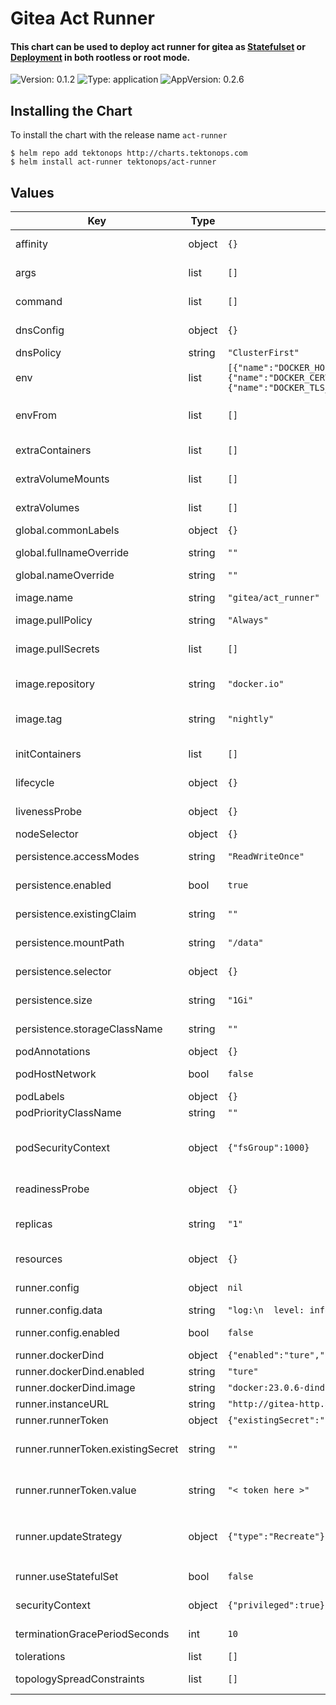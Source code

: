 # Gitea Act Runner

#### This chart can be used to deploy act runner for gitea as [Statefulset](https://kubernetes.io/docs/concepts/workloads/controllers/statefulset/) or [Deployment](https://kubernetes.io/docs/concepts/workloads/controllers/deployment/) in both rootless or root mode.

![Version: 0.1.2](https://img.shields.io/badge/Version-0.1.2-informational?style=flat-square) ![Type: application](https://img.shields.io/badge/Type-application-informational?style=flat-square) ![AppVersion: 0.2.6](https://img.shields.io/badge/AppVersion-0.2.6-informational?style=flat-square)

## Installing the Chart

To install the chart with the release name `act-runner`

```console
$ helm repo add tektonops http://charts.tektonops.com
$ helm install act-runner tektonops/act-runner
```

## Values

| Key | Type | Default | Description |
|-----|------|---------|-------------|
| affinity | object | `{}` | Configure [affinity and anti-affinity](https://kubernetes.io/docs/concepts/scheduling-eviction/assign-pod-node/#affinity-and-anti-affinity). |
| args | list | `[]` | Override default image arguments. |
| command | list | `[]` | Override default image command. |
| dnsConfig | object | `{}` | Specify a custom dns config [dnsConfig](https://kubernetes.io/docs/concepts/services-networking/dns-pod-service/#pod-dns-config). |
| dnsPolicy | string | `"ClusterFirst"` | Specify dns policy [dnsPolicy](https://kubernetes.io/docs/concepts/services-networking/dns-pod-service/#pod-s-dns-policy). |
| env | list | `[{"name":"DOCKER_HOST","value":"tcp://localhost:2376"},{"name":"DOCKER_CERT_PATH","value":"/certs/client"},{"name":"DOCKER_TLS_VERIFY","value":"1"}]` | Define environment variables. |
| envFrom | list | `[]` | Define environment variables from existing ConfigMap or Secret data. |
| extraContainers | list | `[]` | Specify extra Containers to be added. |
| extraVolumeMounts | list | `[]` | Specify Additional VolumeMounts to use. |
| extraVolumes | list | `[]` | Specify additional Volumes to use. |
| global.commonLabels | object | `{}` | Apply labels to all resources. |
| global.fullnameOverride | string | `""` | Override the fully qualified app name. |
| global.nameOverride | string | `""` | Override the name of the app. |
| image.name | string | `"gitea/act_runner"` | Specify the image name to use (relative to `image.repository`). |
| image.pullPolicy | string | `"Always"` | Specify the [pullPolicy](https://kubernetes.io/docs/concepts/containers/images/#image-pull-policy). |
| image.pullSecrets | list | `[]` | Specify the image pull secrets if pulling from private registry [imagePullSecrets](https://kubernetes.io/docs/concepts/containers/images/#specifying-imagepullsecrets-on-a-pod). |
| image.repository | string | `"docker.io"` | Specify the image repository to use. |
| image.tag | string | `"nightly"` | Specify the image tag to use. ( nightly or nightly-dind-rootless ) |
| initContainers | list | `[]` | Specify initContainers to be added. |
| lifecycle | object | `{}` | Specify lifecycle hooks for Containers. |
| livenessProbe | object | `{}` | Specify the livenessProbe [configuration](https://kubernetes.io/docs/tasks/configure-pod-container/configure-liveness-readiness-startup-probes/#configure-probes). |
| nodeSelector | object | `{}` | Configure [nodeSelector](https://kubernetes.io/docs/concepts/scheduling-eviction/assign-pod-node/#nodeselector). |
| persistence.accessModes | string | `"ReadWriteOnce"` | Specify the accessModes for PersistentVolumeClaims. |
| persistence.enabled | bool | `true` | If **true**, create and use PersistentVolumeClaims. |
| persistence.existingClaim | string | `""` | Name of an existing PersistentVolumeClaim to use. |
| persistence.mountPath | string | `"/data"` | Path inside the container where volume will be mounted |
| persistence.selector | object | `{}` | Specify the selectors for PersistentVolumeClaims. |
| persistence.size | string | `"1Gi"` | Specify the size of PersistentVolumeClaims. |
| persistence.storageClassName | string | `""` | Specify the storageClassName for PersistentVolumeClaims. |
| podAnnotations | object | `{}` | Set annotations on Pods. |
| podHostNetwork | bool | `false` | Enable the hostNetwork option on Pods. |
| podLabels | object | `{}` | Set labels on Pods. |
| podPriorityClassName | string | `""` | Set the [priorityClassName](https://kubernetes.io/docs/concepts/scheduling-eviction/pod-priority-preemption/#priorityclass). |
| podSecurityContext | object | `{"fsGroup":1000}` | Allows you to overwrite the default. Only applied when using rootless container [PodSecurityContext](https://kubernetes.io/docs/tasks/configure-pod-container/security-context/). |
| readinessProbe | object | `{}` | Specify the readinessProbe [configuration](https://kubernetes.io/docs/tasks/configure-pod-container/configure-liveness-readiness-startup-probes/#configure-probes). |
| replicas | string | `"1"` | only one replica as runner doesn't support clustering. default set to `1` |
| resources | object | `{}` | Specify resource requests and limits. |
| runner.config | object | `nil` | Specify runner's custom configuration |
| runner.config.data | string | `"log:\n  level: info\nrunner:\n  labels: []\n"` | Your custom config block |
| runner.config.enabled | bool | `false` | Enables configuration for deployment |
| runner.dockerDind | object | `{"enabled":"ture","image":"docker:23.0.6-dind"}` | @default `nil` |
| runner.dockerDind.enabled | string | `"ture"` | enable docker dind |
| runner.dockerDind.image | string | `"docker:23.0.6-dind"` | docker image repository |
| runner.instanceURL | string | `"http://gitea-http.apps.svc.cluster.local:3000"` | Gitea instance URL  |
| runner.runnerToken | object | `{"existingSecret":"","value":"< token here >"}` | Runner registration token |
| runner.runnerToken.existingSecret | string | `""` | Specify an existing secret containing runner token with key (token: value) |
| runner.runnerToken.value | string | `"< token here >"` | Set registration token value, if existing secret is specified this value is not used. |
| runner.updateStrategy | object | `{"type":"Recreate"}` | valid options for statefulset `RollingUpdate`, `OnDelete` / Deployment: `RollingUpdate`, `Recreate` |
| runner.useStatefulSet | bool | `false` | Set to true to use a StatefulSet instead of a Deployment |
| securityContext | object | `{"privileged":true}` | Specify securityContext for Containers. |
| terminationGracePeriodSeconds | int | `10` | Override terminationGracePeriodSeconds. |
| tolerations | list | `[]` | Configure [taints and tolerations](https://kubernetes.io/docs/concepts/scheduling-eviction/taint-and-toleration/). |
| topologySpreadConstraints | list | `[]` | Configure [topology spread constraints](https://kubernetes.io/docs/concepts/scheduling-eviction/topology-spread-constraints/). |

